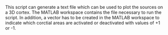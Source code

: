 This script can generate a text file which can be used to plot the sources on a 3D cortex. The MATLAB workspace contains the file necessary to run the script. In addition, a vector has to be created in the MATLAB workspace to indicate which corctial areas are activated or deactivated with values of +1 or -1.
